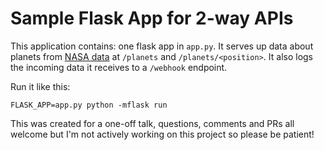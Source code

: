 # Sample Flask App for 2-way APIs

This application contains: one flask app in `app.py`. It serves up data about planets from [NASA data](https://solarsystem.nasa.gov/moons/in-depth/) at `/planets` and `/planets/<position>`. It also logs the incoming data it receives to a `/webhook` endpoint.

Run it like this:

```
FLASK_APP=app.py python -mflask run
```

This was created for a one-off talk, questions, comments and PRs all welcome but I'm not actively working on this project so please be patient!
